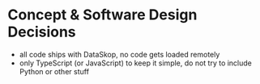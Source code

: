 # Concept & Software Design Decisions

- all code ships with DataSkop, no code gets loaded remotely
- only TypeScript (or JavaScript) to keep it simple, do not try to include Python or other stuff
